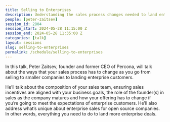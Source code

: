 ```yaml
---
title: Selling to Enterprises
description: Understanding the sales process changes needed to land enterprise customers
people: [peter-zaitsev]
session_id: 2804
session_start: 2024-05-28 11:15:00 Z
session_end: 2024-05-28 11:35:00 Z
categories: [talk]
layout: sessions
slug: selling-to-enterprises
permalink: /schedule/selling-to-enterprises
---
```


In this talk, Peter Zaitsev, founder and former CEO of Percona, will talk about the ways that your 
sales process has to change as you go from selling to smaller companies to landing enterprise customers. 

He’ll talk about the composition of your sales team, ensuring sales incentives are aligned with your business 
goals, the role of the founder(s) in sales as the company matures and how your offering has to change if you’re 
going to meet the expectations of enterprise customers. He’ll also address what’s unique about enterprise sales 
for open source companies. In other words, everything you need to do to land more enterprise deals. 
